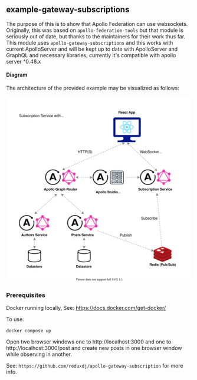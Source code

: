 ## example-gateway-subscriptions

The purpose of this is to show that Apollo Federation can use websockets. Originally, this was based
on `apollo-federation-tools` but that module is seriously out of date, but thanks to the maintainers for their work thus far. This module uses `apollo-gateway-subscriptions` and this works with current ApolloServer and will be kept up to date with ApolloServer and GraphQL and necessary libraries, currently it's compatible with apollo server ^0.48.x

#### Diagram

The architecture of the provided example may be visualized as follows:

![Architectural diagram of a federated data graph with a subscriptions service and a React client app](./architecture.drawio.svg)

### Prerequisites

Docker running locally, See: https://docs.docker.com/get-docker/

To use:

```
docker compose up
```

Open two browser windows one to http://localhost:3000 and one to http://localhost:3000/post and create new posts in one browser window while
observing in another.

See: `https://github.com/reduxdj/apollo-gateway-subscription` for more info.
